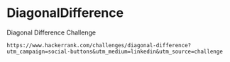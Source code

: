 # DiagonalDifference
Diagonal Difference Challenge


```
https://www.hackerrank.com/challenges/diagonal-difference?utm_campaign=social-buttons&utm_medium=linkedin&utm_source=challenge
```
